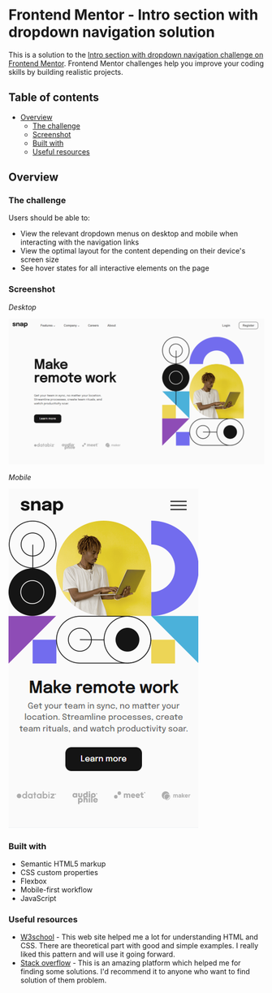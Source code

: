 # Frontend Mentor - Intro section with dropdown navigation solution

This is a solution to the [Intro section with dropdown navigation challenge on Frontend Mentor](https://www.frontendmentor.io/challenges/intro-section-with-dropdown-navigation-ryaPetHE5). Frontend Mentor challenges help you improve your coding skills by building realistic projects. 

## Table of contents

- [Overview](#overview)
  - [The challenge](#the-challenge)
  - [Screenshot](#screenshot)
  - [Built with](#built-with)
  - [Useful resources](#useful-resources)


## Overview

### The challenge

Users should be able to:

- View the relevant dropdown menus on desktop and mobile when interacting with the navigation links
- View the optimal layout for the content depending on their device's screen size
- See hover states for all interactive elements on the page

### Screenshot

*Desktop*

![Desktop Screenshot](/screenshots/desktop-screenshot-1440px.PNG)

*Mobile*

![Mobile Screenshot](/screenshots/mobile-screenshot-375px.PNG)


### Built with

- Semantic HTML5 markup
- CSS custom properties
- Flexbox
- Mobile-first workflow
- JavaScript


### Useful resources

- [W3school](https://www.w3schools.com/css/default.asp) - This web site helped me a lot for understanding HTML and CSS. There are theoretical part with good and simple examples. I really liked this pattern and will use it going forward.
- [Stack overflow](https://stackoverflow.com/) - This is an amazing platform which helped me for finding some solutions. I'd recommend it to anyone who want to find solution of them problem.
